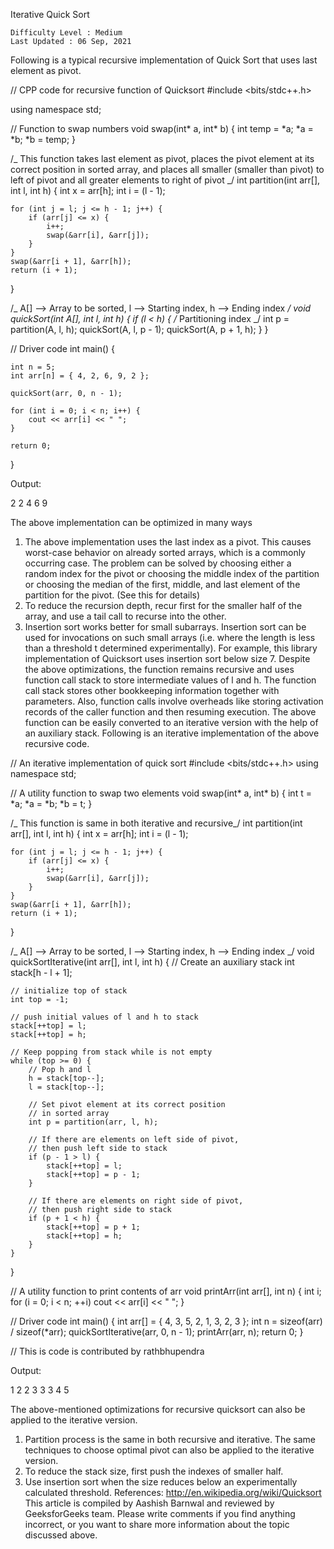 <!-- ┏━┓╻  ╻   ┏━┓┏┓ ┏━┓╻ ╻╺┳╸ ┏━┓╻ ╻╻┏━╸╻┏ ┏━┓┏━┓┏━┓╺┳╸
     ┣━┫┃  ┃   ┣━┫┣┻┓┃ ┃┃ ┃ ┃  ┃┓┃┃ ┃┃┃  ┣┻┓┗━┓┃ ┃┣┳┛ ┃
     ╹ ╹┗━╸┗━╸ ╹ ╹┗━┛┗━┛┗━┛ ╹  ┗┻┛┗━┛╹┗━╸╹ ╹┗━┛┗━┛╹┗╸ ╹ -->

Iterative Quick Sort

    Difficulty Level : Medium
    Last Updated : 06 Sep, 2021

Following is a typical recursive implementation of Quick Sort that uses last element as pivot.

<!-- ==================================================================== -->

// CPP code for recursive function of Quicksort
#include <bits/stdc++.h>

using namespace std;

// Function to swap numbers
void swap(int* a, int* b)
{
int temp = *a;
*a = *b;
*b = temp;
}

/_ This function takes last element as pivot,
places the pivot element at its correct
position in sorted array, and places
all smaller (smaller than pivot) to left
of pivot and all greater elements to
right of pivot _/
int partition(int arr[], int l, int h)
{
int x = arr[h];
int i = (l - 1);

    for (int j = l; j <= h - 1; j++) {
        if (arr[j] <= x) {
            i++;
            swap(&arr[i], &arr[j]);
        }
    }
    swap(&arr[i + 1], &arr[h]);
    return (i + 1);

}

/_ A[] --> Array to be sorted,
l --> Starting index,
h --> Ending index _/
void quickSort(int A[], int l, int h)
{
if (l < h) {
/_ Partitioning index _/
int p = partition(A, l, h);
quickSort(A, l, p - 1);
quickSort(A, p + 1, h);
}
}

// Driver code
int main()
{

    int n = 5;
    int arr[n] = { 4, 2, 6, 9, 2 };

    quickSort(arr, 0, n - 1);

    for (int i = 0; i < n; i++) {
        cout << arr[i] << " ";
    }

    return 0;

}

<!-- ==================================================================== -->

Output:

2 2 4 6 9

<!-- ==================================================================== -->

The above implementation can be optimized in many ways

1. The above implementation uses the last index as a pivot. This causes worst-case behavior on already sorted arrays, which is a commonly occurring case. The problem can be solved by choosing either a random index for the pivot or choosing the middle index of the partition or choosing the median of the first, middle, and last element of the partition for the pivot. (See this for details)
2. To reduce the recursion depth, recur first for the smaller half of the array, and use a tail call to recurse into the other.
3. Insertion sort works better for small subarrays. Insertion sort can be used for invocations on such small arrays (i.e. where the length is less than a threshold t determined experimentally). For example, this library implementation of Quicksort uses insertion sort below size 7.
   Despite the above optimizations, the function remains recursive and uses function call stack to store intermediate values of l and h. The function call stack stores other bookkeeping information together with parameters. Also, function calls involve overheads like storing activation records of the caller function and then resuming execution.
   The above function can be easily converted to an iterative version with the help of an auxiliary stack. Following is an iterative implementation of the above recursive code.

<!-- ==================================================================== -->

// An iterative implementation of quick sort
#include <bits/stdc++.h>
using namespace std;

// A utility function to swap two elements
void swap(int* a, int* b)
{
int t = *a;
*a = *b;
*b = t;
}

/_ This function is same in both iterative and recursive_/
int partition(int arr[], int l, int h)
{
int x = arr[h];
int i = (l - 1);

    for (int j = l; j <= h - 1; j++) {
        if (arr[j] <= x) {
            i++;
            swap(&arr[i], &arr[j]);
        }
    }
    swap(&arr[i + 1], &arr[h]);
    return (i + 1);

}

/_ A[] --> Array to be sorted,
l --> Starting index,
h --> Ending index _/
void quickSortIterative(int arr[], int l, int h)
{
// Create an auxiliary stack
int stack[h - l + 1];

    // initialize top of stack
    int top = -1;

    // push initial values of l and h to stack
    stack[++top] = l;
    stack[++top] = h;

    // Keep popping from stack while is not empty
    while (top >= 0) {
        // Pop h and l
        h = stack[top--];
        l = stack[top--];

        // Set pivot element at its correct position
        // in sorted array
        int p = partition(arr, l, h);

        // If there are elements on left side of pivot,
        // then push left side to stack
        if (p - 1 > l) {
            stack[++top] = l;
            stack[++top] = p - 1;
        }

        // If there are elements on right side of pivot,
        // then push right side to stack
        if (p + 1 < h) {
            stack[++top] = p + 1;
            stack[++top] = h;
        }
    }

}

// A utility function to print contents of arr
void printArr(int arr[], int n)
{
int i;
for (i = 0; i < n; ++i)
cout << arr[i] << " ";
}

// Driver code
int main()
{
int arr[] = { 4, 3, 5, 2, 1, 3, 2, 3 };
int n = sizeof(arr) / sizeof(\*arr);
quickSortIterative(arr, 0, n - 1);
printArr(arr, n);
return 0;
}

// This is code is contributed by rathbhupendra

<!-- ==================================================================== -->

Output:

1 2 2 3 3 3 4 5

<!-- ==================================================================== -->

The above-mentioned optimizations for recursive quicksort can also be applied to the iterative version.

1. Partition process is the same in both recursive and iterative. The same techniques to choose optimal pivot can also be applied to the iterative version.
2. To reduce the stack size, first push the indexes of smaller half.
3. Use insertion sort when the size reduces below an experimentally calculated threshold.
   References:
   http://en.wikipedia.org/wiki/Quicksort
   This article is compiled by Aashish Barnwal and reviewed by GeeksforGeeks team. Please write comments if you find anything incorrect, or you want to share more information about the topic discussed above.
